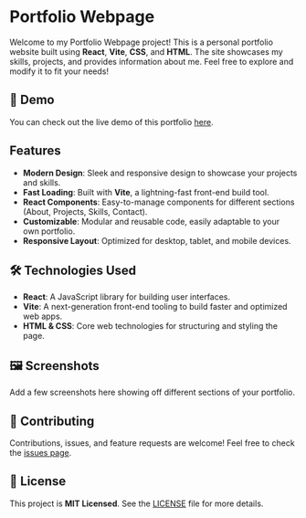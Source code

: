 # Portfolio Webpage

Welcome to my Portfolio Webpage project! This is a personal portfolio website built using **React**, **Vite**, **CSS**, and **HTML**. The site showcases my skills, projects, and provides information about me. Feel free to explore and modify it to fit your needs!

## 🚀 Demo

You can check out the live demo of this portfolio [here](https://dschaua.com).

## Features

- **Modern Design**: Sleek and responsive design to showcase your projects and skills.
- **Fast Loading**: Built with **Vite**, a lightning-fast front-end build tool.
- **React Components**: Easy-to-manage components for different sections (About, Projects, Skills, Contact).
- **Customizable**: Modular and reusable code, easily adaptable to your own portfolio.
- **Responsive Layout**: Optimized for desktop, tablet, and mobile devices.
  
## 🛠️ Technologies Used

- **React**: A JavaScript library for building user interfaces.
- **Vite**: A next-generation front-end tooling to build faster and optimized web apps.
- **HTML & CSS**: Core web technologies for structuring and styling the page.

## 🖼️ Screenshots

Add a few screenshots here showing off different sections of your portfolio.

## 🤝 Contributing

Contributions, issues, and feature requests are welcome! Feel free to check the [issues page](#).

## 📝 License

This project is **MIT Licensed**. See the [LICENSE](LICENSE) file for more details.

